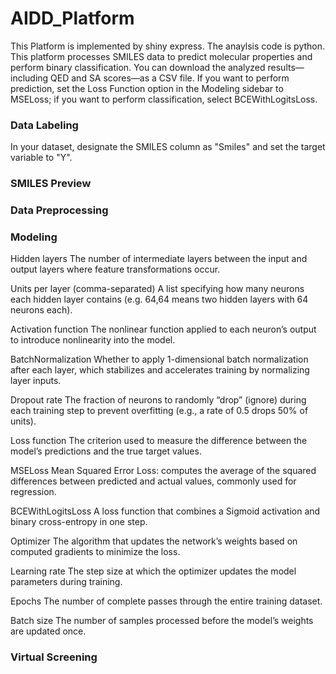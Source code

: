 # AIDD_Platform

This Platform is implemented by shiny express. The anaylsis code is python. 
This platform processes SMILES data to predict molecular properties and perform binary classification. You can download the analyzed results—including QED and SA scores—as a CSV file. 
If you want to perform prediction, set the Loss Function option in the Modeling sidebar to MSELoss; if you want to perform classification, select BCEWithLogitsLoss.

### Data Labeling
In your dataset, designate the SMILES column as "Smiles" and set the target variable to "Y".

### SMILES Preview


### Data Preprocessing


### Modeling
Hidden layers
The number of intermediate layers between the input and output layers where feature transformations occur.

Units per layer (comma-separated)
A list specifying how many neurons each hidden layer contains (e.g. 64,64 means two hidden layers with 64 neurons each).

Activation function
The nonlinear function applied to each neuron’s output to introduce nonlinearity into the model.

BatchNormalization
Whether to apply 1-dimensional batch normalization after each layer, which stabilizes and accelerates training by normalizing layer inputs.

Dropout rate
The fraction of neurons to randomly “drop” (ignore) during each training step to prevent overfitting (e.g., a rate of 0.5 drops 50% of units).

Loss function
The criterion used to measure the difference between the model’s predictions and the true target values.

MSELoss
Mean Squared Error Loss: computes the average of the squared differences between predicted and actual values, commonly used for regression.

BCEWithLogitsLoss
A loss function that combines a Sigmoid activation and binary cross-entropy in one step. 

Optimizer
The algorithm that updates the network’s weights based on computed gradients to minimize the loss.

Learning rate
The step size at which the optimizer updates the model parameters during training.

Epochs
The number of complete passes through the entire training dataset.

Batch size
The number of samples processed before the model’s weights are updated once.

### Virtual Screening




